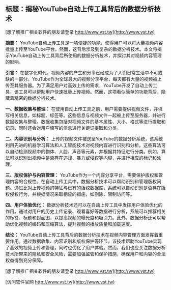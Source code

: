 ## **标题：揭秘YouTube自动上传工具背后的数据分析技术**

[想了解推广相关软件的朋友请登录 http://www.vst.tw](http://www.vst.tw)

**摘要：**
YouTube自动上传工具是一项便捷的功能，使得用户可以将大量视频内容批量上传至YouTube平台。然而，这背后涉及到复杂的数据分析技术。本文将揭示YouTube自动上传工具背后所使用的数据分析技术，并探讨其对视频内容管理的影响。

**引言：**
在数字化时代，视频内容的产生和分享已经成为了人们日常生活中不可或缺的一部分。YouTube作为全球最大的视频分享平台，每天都有大量的视频被上传至其服务器。为了满足用户对高效上传的需求，YouTube开发了自动上传工具，该工具可以帮助用户快速批量上传视频。然而，这项看似简单的功能背后，隐藏着精密的数据分析技术。

**一、数据收集与整理：**
在使用自动上传工具之前，用户需要提供视频文件，并填写相关信息，如标题、标签等。这些信息与视频文件一起被上传至服务器，并进行数据收集与整理。数据收集包括对视频文件的基本属性、大小、格式等进行提取和记录，同时还会对用户填写的信息进行关键词提取和分类。

**二、内容识别与分析：**
上传的视频文件被送至YouTube的数据分析系统，该系统利用先进的机器学习算法和人工智能技术对视频内容进行识别和分析。这些算法可以自动检测视频中的物体、人脸、声音等元素，并根据其特征进行分类。例如，算法可以识别出视频中是否存在违规、暴力或侵权等内容，并进行相应的标记和处理。

**三、版权保护与内容管理：**
YouTube作为一个内容分享平台，需要保护版权和管理内容的合规性。在自动上传工具中，数据分析技术可以帮助识别和管理版权问题。通过比对上传视频的特征与已有的版权数据库，系统可以自动识别是否存在版权侵权行为，并根据情况采取相应的措施，如删除、限制访问等。

**四、用户体验优化：**
数据分析技术还可以在自动上传工具中发挥用户体验优化的作用。通过对用户的历史上传记录、观看喜好等数据进行分析，系统可以推荐相关的标签、标题和封面图，以提高视频的曝光度和吸引力。此外，数据分析还可以帮助优化视频的编码和压缩算法，提升视频的播放质量和加载速度。

**结论：**
YouTube自动上传工具背后的数据分析技术在视频内容管理方面发挥着重要作用。通过数据收集、内容识别和版权保护等环节，该技术帮助YouTube实现了高效的视频上传和管理，同时也优化了用户体验。然而，我们也应关注数据分析技术所带来的隐私和安全风险，需要加强监管和保护措施，确保用户和内容的合法权益得到充分保障。

[想了解推广相关软件的朋友请登录 http://www.vst.tw](http://www.vst.tw)


[访问软件官网 http://www.vst.tw](http://www.vst.tw)
